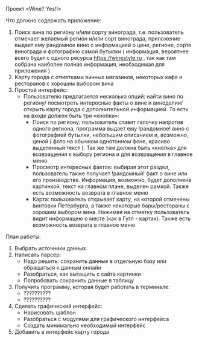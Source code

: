Проект «Wine? Yes!!»

Что должно содержать приложение:
1. Поиск вина по региону и/или сорту винограда, т.е. пользователь отмечает желаемый регион и/или сорт винограда, приложение выдает ему рандомное вино с информацией о цене, регионе, сорте винограда и фотографию самой бутылки ( информация, вероятнее всего будет с одного ресурса https://winestyle.ru , так как там собрана наиболее полная информация, необходимая для приложения )
2. Карту города с отметками винных магазинов, некоторых кафе и ресторанов с хорошим выбором вина
3. Простой интерфейс:
      - Пользователю предлагается несколько опций: найти вино по региону/ посмотреть интересные факты о вине и виноделии/ открыть карту города с дополнительной  информацией. То есть на входе должен быть три «кнопки»:
          - Поиск по региону: пользователь ставит галочку напротив одного региона, программа выдает ему !рандомное! вино с фотографией бутылки, небольшим описанием и, возможно, ценой ( фото на обычном однотонном фоне, красиво выделенный текст ). Так же там должна быть «кнопка» для возвращения к выбору региона и для возвращения в главное меню
          - Просмотр интересных фактов: выбирая этот раздел, пользователь также получает !рандомный! факт о вине или его производстве. Информация, возможно, будет дополнена картинкой, текст на главном плане, выделен рамкой. Также есть возможность возврата в главное меню
          - Карта: пользователь открывает карту, на которой отмечены винтовки Петербурга, а также некоторые бары/рестораны с хорошим выбором вина. Нажимая на отметку пользователь видит информацию о месте (как в Гугл - картах). Также есть возможность возврата в главное меню


План работы:
  1. Выбрать источники данных.
  2. Написать парсер:
      - Надо решить: сохранять данные в отдельную базу или обращаться к данным онлайн
      - Разобраться, как вытащить с сайта картинки
      - Попробовать сохранить данные в таблицу
  3. Получить программу, которая будет работать в терминале:
      - ??????????
      - ??????????
  4. Сделать графический интерфейс:
      - Нарисовать шаблон
      - Разобраться с модулями для графического интерфейса
      - Создать минимально необходимый интерфейс
  5. Добавить в интерфейс карту города
